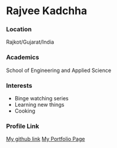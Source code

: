 # Rajvee Kadchha

### Location

Rajkot/Gujarat/India

### Academics

School of Engineering and Applied Science

### Interests

- Binge watching series
- Learning new things
- Cooking


### Profile Link

[My github link](https://github.com/rajveekadchha)
[My Portfolio Page](https://rajveekadchha.github.io/)
